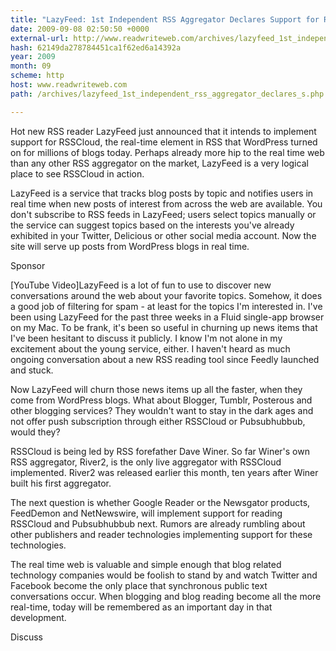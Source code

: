 ```yaml
---
title: "LazyFeed: 1st Independent RSS Aggregator Declares Support for RSSCloud"
date: 2009-09-08 02:50:50 +0000
external-url: http://www.readwriteweb.com/archives/lazyfeed_1st_independent_rss_aggregator_declares_s.php
hash: 62149da278784451ca1f62ed6a14392a
year: 2009
month: 09
scheme: http
host: www.readwriteweb.com
path: /archives/lazyfeed_1st_independent_rss_aggregator_declares_s.php

---
```


Hot new RSS reader LazyFeed just announced that it intends to implement support for RSSCloud, the real-time element in RSS that WordPress turned on for millions of blogs today.  Perhaps already more hip to the real time web than any other RSS aggregator on the market, LazyFeed is a very logical place to see RSSCloud in action.


LazyFeed is a service that tracks blog posts by topic and notifies users in real time when new posts of interest from across the web are available.  You don't subscribe to RSS feeds in LazyFeed;  users select topics manually or the service can suggest topics based on the interests you've already exhibited in your Twitter, Delicious or other social media account.  Now the site will serve up posts from WordPress blogs in real time.

Sponsor


[YouTube Video]LazyFeed is a lot of fun to use to discover new conversations around the web about your favorite topics.  Somehow, it does a good job of filtering for spam - at least for the topics I'm interested in.  I've been using LazyFeed for the past three weeks in a Fluid single-app browser on my Mac.  To be frank, it's been so useful in churning up news items that I've been hesitant to discuss it publicly.  I know I'm not alone in my excitement about the young service, either.  I haven't heard as much ongoing conversation about a new RSS reading tool since Feedly launched and stuck.

Now LazyFeed will churn those news items up all the faster, when they come from WordPress blogs.  What about Blogger, Tumblr, Posterous and other blogging services?  They wouldn't want to stay in the dark ages and not offer push subscription through either RSSCloud or Pubsubhubbub, would they?


RSSCloud is being led by RSS forefather Dave Winer.  So far Winer's own RSS aggregator, River2, is the only live aggregator with RSSCloud implemented.  River2 was released earlier this month, ten years after Winer built his first aggregator.


The next question is whether Google Reader or the Newsgator products, FeedDemon and NetNewswire, will implement support for reading RSSCloud and Pubsubhubbub next.  Rumors are already rumbling about other publishers and reader technologies implementing support for these technologies.


The real time web is valuable and simple enough that blog related technology companies would be foolish to stand by and watch Twitter and Facebook become the only place that synchronous public text conversations occur.  When blogging and blog reading become all the more real-time, today will be remembered as an important day in that development.

Discuss

        

